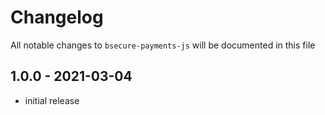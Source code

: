 # Changelog

All notable changes to `bsecure-payments-js` will be documented in this file

## 1.0.0 - 2021-03-04

- initial release
